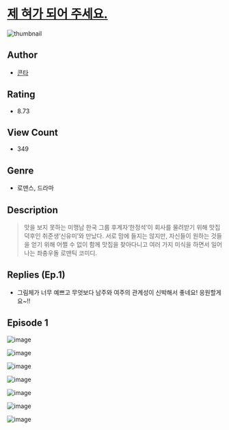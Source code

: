 # [제 혀가 되어 주세요.](https://comic.naver.com/challenge/list?titleId=810538)
![thumbnail](https://image-comic.pstatic.net/user_contents_data/challenge_comic/2023/05/23/119757/upload_3991146074263807590_480x623.jpeg)

## Author
- [콘타](https://comic.naver.com/artistTitle?id=119757)

## Rating
- 8.73

## View Count
- 349

## Genre
- 로맨스, 드라마

## Description
> 맛을 보지 못하는 미맹남 한국 그룹 후계자‘한정석’이 회사를 물려받기 위해 맛집 덕후인 취준생‘신유미’와 만났다. 서로 맘에 들지는 않지만, 자신들이 원하는 것들을 얻기 위해 어쩔 수 없이 함께 맛집을 찾아다니고 여러 가지 미식을 하면서 일어나는 좌충우돌 로맨틱 코미디.

## Replies (Ep.1)
- 그림체가 너무 예쁘고 무엇보다 남주와 여주의 관계성이 신박해서 좋네요! 응원할게요~!!

## Episode 1
![image](https://image-comic.pstatic.net/user_contents_data/challenge_comic/2023/05/24/119757/upload_7305232457910138419.jpeg)

![image](https://image-comic.pstatic.net/user_contents_data/challenge_comic/2023/05/24/119757/upload_4051048544960263991.jpeg)

![image](https://image-comic.pstatic.net/user_contents_data/challenge_comic/2023/05/24/119757/upload_4135540538343504229.jpeg)

![image](https://image-comic.pstatic.net/user_contents_data/challenge_comic/2023/05/24/119757/upload_3990862400247653938.jpeg)

![image](https://image-comic.pstatic.net/user_contents_data/challenge_comic/2023/05/24/119757/upload_7018078495787345463.jpeg)

![image](https://image-comic.pstatic.net/user_contents_data/challenge_comic/2023/05/24/119757/upload_3618700794694755123.jpeg)

![image](https://image-comic.pstatic.net/user_contents_data/challenge_comic/2023/05/24/119757/upload_3630806439090599476.jpeg)
